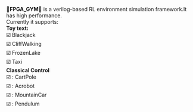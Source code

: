 💎**FPGA_GYM**💎 is a verilog-based RL environment simulation framework.It has high performance.<br>
Currently it supports:<br>
**Toy text:**<br>
 ☑️ Blackjack<br>
 ☑️ CliffWalking<br>
 ☑️ FrozenLake<br>
 ☑️ Taxi<br>
**Classical Control**<br>
 ☑️ : CartPole<br>
 ☑️ : Acrobot<br>
 ☑️ : MountainCar<br>
 ☑️ : Pendulum<br>
 
